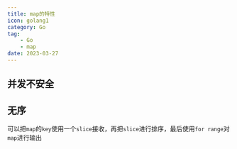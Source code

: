 ```yaml
---
title: map的特性
icon: golang1
category: Go
tag:
    - Go
    - map   
date: 2023-03-27
---
```


## 并发不安全

## 无序

可以把`map`的`key`使用一个`slice`接收，再把`slice`进行排序，最后使用`for range`对`map`进行输出

## 